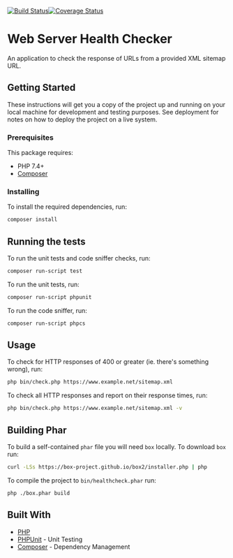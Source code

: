 [![Build Status](https://travis-ci.org/elliotjreed/web-server-health-check.svg?branch=master)](https://travis-ci.org/elliotjreed/web-server-health-check)[![Coverage Status](https://coveralls.io/repos/github/elliotjreed/web-server-health-check/badge.svg?branch=master)](https://coveralls.io/github/elliotjreed/web-server-health-check?branch=master)

# Web Server Health Checker

An application to check the response of URLs from a provided XML sitemap URL.

## Getting Started

These instructions will get you a copy of the project up and running on your local machine for development and testing purposes. See deployment for notes on how to deploy the project on a live system.

### Prerequisites

This package requires:

  - PHP 7.4+
  - [Composer](https://getcomposer.org/)

### Installing

To install the required dependencies, run:

```bash
composer install
```

## Running the tests

To run the unit tests and code sniffer checks, run:

```bash
composer run-script test
```

To run the unit tests, run:

```bash
composer run-script phpunit
```

To run the code sniffer, run:

```bash
composer run-script phpcs
```

## Usage

To check for HTTP responses of 400 or greater (ie. there's something wrong), run:

```bash
php bin/check.php https://www.example.net/sitemap.xml
```

To check all HTTP responses and report on their response times, run:

```bash
php bin/check.php https://www.example.net/sitemap.xml -v
```

## Building Phar

To build a self-contained `phar` file you will need `box` locally. To download `box` run:

```bash
curl -LSs https://box-project.github.io/box2/installer.php | php
```

To compile the project to `bin/healthcheck.phar` run:

```bash
php ./box.phar build
```

## Built With

  - [PHP](https://secure.php.net/)
  - [PHPUnit](https://phpunit.de/) - Unit Testing
  - [Composer](https://getcomposer.org/) - Dependency Management
